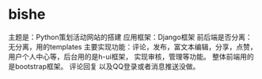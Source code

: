 # bishe
主题是：Python策划活动网站的搭建
应用框架：Django框架
前后端是否分离：无分离，用的templates
主要实现功能：评论，发布，富文本编辑，分享，点赞，
             用户个人中心等，后台用的是h-ui框架，
             实现审核，管理等功能。
             整体前端用的是bootstrap框架。
评论回复 以及QQ登录或者消息推送没做。
